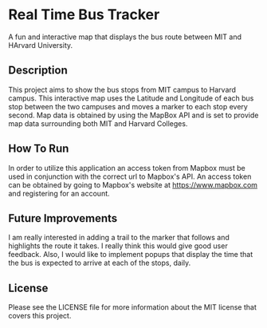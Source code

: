 # Real Time Bus Tracker

A fun and interactive map that displays the bus route between MIT and HArvard University.
## Description

This project aims to show the bus stops from MIT campus to Harvard campus. This interactive map uses the Latitude and Longitude of each bus stop between the two campuses and moves a marker to each stop every second. Map data is obtained by using the MapBox API and is set to provide map data surrounding both MIT and Harvard Colleges.

## How To Run

In order to utilize this application an access token from Mapbox must be used in conjunction with the correct url to Mapbox's API. An access token can be obtained by going to Mapbox's website at https://www.mapbox.com and registering for an account. 

## Future Improvements

I am really interested in adding a trail to the marker that follows and highlights the route it takes. I really think this would give good user feedback. Also, I would like to implement popups that display the time that the bus is expected to arrive at each of the stops, daily. 

## License

Please see the LICENSE file for more information about the MIT license that covers this project. 

